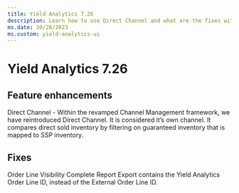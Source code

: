 ```yaml
---
title: Yield Analytics 7.26
description: Learn how to use Direct Channel and what are the fixes within this feature.
ms.date: 10/28/2023
ms.custom: yield-analytics-ui
---
```


# Yield Analytics 7.26

## Feature enhancements

Direct Channel - Within the revamped Channel Management framework, we have reintroduced Direct Channel. It is considered it’s own channel. It compares direct sold inventory by filtering on guaranteed inventory that is mapped to SSP inventory.

## Fixes

Order Line Visibility Complete Report Export contains the Yield Analytics Order Line ID, instead of the External Order Line ID.
